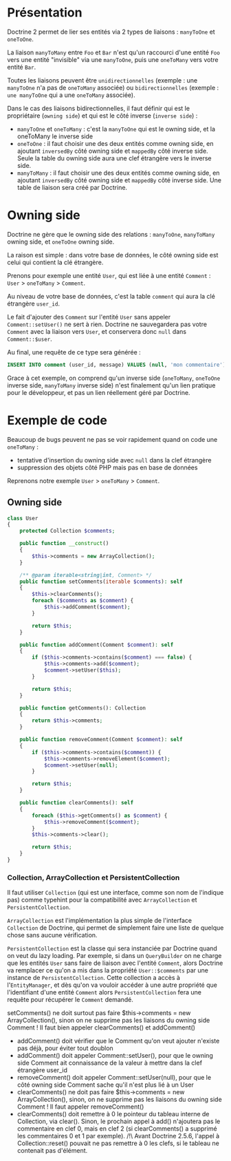 # Présentation

Doctrine 2 permet de lier ses entités via 2 types de liaisons : `manyToOne` et `oneToOne`.

La liaison `manyToMany` entre `Foo` et `Bar` n'est qu'un raccourci d'une entité `Foo` vers une entité "invisible" 
via une `manyToOne`, puis une `oneToMany` vers votre entité `Bar`.

Toutes les liaisons peuvent être `unidirectionnelles` (exemple : une `manyToOne` n'a pas de `oneToMany` associée) 
ou `bidirectionnelles` (exemple : `une manyToOne` qui a une `oneToMany` associée).

Dans le cas des liaisons bidirectionnelles, il faut définir qui est le propriétaire (`owning side`) et qui est le côté inverse (`inverse side`) :
 * `manyToOne` et `oneToMany` : c'est la `manyToOne` qui est le owning side, et la oneToMany le inverse side
 * `oneToOne` : il faut choisir une des deux entités comme owning side, en ajoutant `inversedBy` côté owning side et `mappedBy` côté inverse side. Seule la table du owning side aura une clef étrangère vers le inverse side.
 * `manyToMany` : il faut choisir une des deux entités comme owning side, en ajoutant `inversedBy` côté owning side et `mappedBy` côté inverse side. Une table de liaison sera créé par Doctrine.

# Owning side

Doctrine ne gère que le owning side des relations : `manyToOne`, `manyToMany` owning side, et `oneToOne` owning side.

La raison est simple : dans votre base de données, le côté owning side est celui qui contient la clé étrangère.

Prenons pour exemple une entité `User`, qui est liée à une entité `Comment` : `User` > `oneToMany` > `Comment`.

Au niveau de votre base de données, c'est la table `comment` qui aura la clé étrangère `user_id`.

Le fait d'ajouter des `Comment` sur l'entité `User` sans appeler `Comment::setUser()` ne sert à rien.
Doctrine ne sauvegardera pas votre `Comment` avec la liaison vers `User`, et conservera donc `null` dans `Comment::$user`.

Au final, une requête de ce type sera générée :
```sql
INSERT INTO comment (user_id, message) VALUES (null, 'mon commentaire')
```

Grace à cet exemple, on comprend qu'un inverse side (`oneToMany`, `oneToOne` inverse side, `manyToMany` inverse side) 
n'est finalement qu'un lien pratique pour le développeur, et pas un lien réellement géré par Doctrine.

# Exemple de code

Beaucoup de bugs peuvent ne pas se voir rapidement quand on code une `oneToMany` :
 * tentative d'insertion du owning side avec `null` dans la clef étrangère
 * suppression des objets côté PHP mais pas en base de données

Reprenons notre exemple `User` > `oneToMany` > `Comment`.

## Owning side

```php
class User
{
    protected Collection $comments;

    public function __construct()
    {
        $this->comments = new ArrayCollection();
    }

    /** @param iterable<string|int, Comment> */
    public function setComments(iterable $comments): self
    {
        $this->clearComments();
        foreach ($comments as $comment) {
            $this->addComment($comment);
        }

        return $this;
    }

    public function addComment(Comment $comment): self
    {
        if ($this->comments->contains($comment) === false) {
            $this->comments->add($comment);
            $comment->setUser($this);
        }

        return $this;
    }

    public function getComments(): Collection
    {
        return $this->comments;
    }

    public function removeComment(Comment $comment): self
    {
        if ($this->comments->contains($comment)) {
            $this->comments->removeElement($comment);
            $comment->setUser(null);
        }

        return $this;
    }

    public function clearComments(): self
    {
        foreach ($this->getComments() as $comment) {
            $this->removeComment($comment);
        }
        $this->comments->clear();

        return $this;
    }
}
```

### Collection, ArrayCollection et PersistentCollection

Il faut utiliser `Collection` (qui est une interface, comme son nom de l'indique pas) comme typehint
pour la compatibilité avec `ArrayCollection` et `PersistentCollection`.

`ArrayCollection` est l'implémentation la plus simple de l'interface `Collection` de Doctrine,
qui permet de simplement faire une liste de quelque chose sans aucune vérification.

`PersistentCollection` est la classe qui sera instanciée par Doctrine quand on veut du lazy loading. 
Par exemple, si dans un `QueryBuilder` on ne charge que les entités `User` sans faire de liaison avec l'entité `Comment`,
alors Doctrine va remplacer ce qu'on a mis dans la propriété `User::$comments` par une instance de `PersistentCollection`.
Cette collection a accès à l'`EntityManager`, et dès qu'on va vouloir accéder à une autre propriété que l'identifiant 
d'une entité `Comment` alors `PersistentCollection` fera une requête pour récupérer le `Comment` demandé.

setComments() ne doit surtout pas faire $this->comments = new ArrayCollection(), 
sinon on ne supprime pas les liaisons du owning side Comment ! Il faut bien appeler clearComments() et addComment()
 * addComment() doit vérifier que le Comment qu'on veut ajouter n'existe pas déjà, pour éviter tout doublon
 * addComment() doit appeler Comment::setUser(), pour que le owning side Comment ait connaissance de la valeur à mettre dans la clef étrangère user_id
 * removeComment() doit appeler Comment::setUser(null), pour que le côté owning side Comment sache qu'il n'est plus lié à un User
 * clearComments() ne doit pas faire $this->comments = new ArrayCollection(), sinon, on ne supprime pas les liaisons du owning side Comment ! Il faut appeler removeComment()
 * clearComments() doit remettre à 0 le pointeur du tableau interne de Collection, via clear(). Sinon, le prochain appel à add() n'ajoutera pas le commentaire en clef 0, mais en clef 2 (si clearComments() a supprimé les commentaires 0 et 1 par exemple). /!\ Avant Doctrine 2.5.6, l'appel à Collection::reset() pouvait ne pas remettre à 0 les clefs, si le tableau ne contenait pas d'élément.
